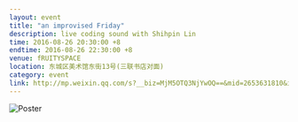```yaml
---
layout: event
title: "an improvised Friday"
description: live coding sound with Shihpin Lin
time: 2016-08-26 20:30:00 +8
endtime: 2016-08-26 22:30:00 +8
venue: fRUITYSPACE
location: 东城区美术馆东街13号(三联书店对面)
category: event
link: http://mp.weixin.qq.com/s?__biz=MjM5OTQ3NjYwOQ==&mid=2653631810&idx=1&sn=ce5a2fd9c242b22ceca141448dd75808#rd
---
```



![Poster]({{site.url}}/photos/improv-friday.webp)
